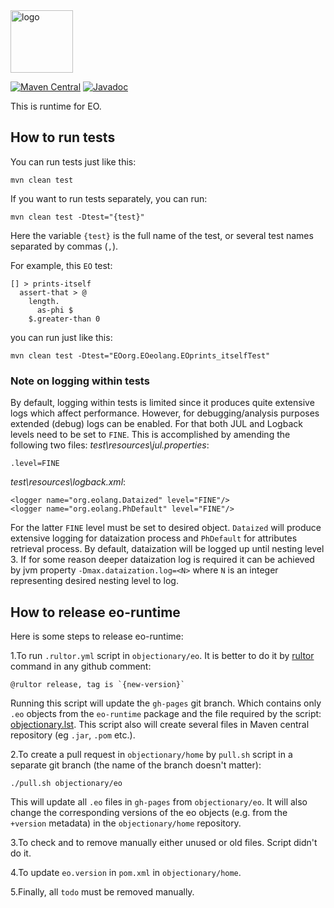 <img alt="logo" src="https://www.objectionary.com/cactus.svg" height="100px" />

[![Maven Central](https://img.shields.io/maven-central/v/org.eolang/eo-runtime.svg)](https://maven-badges.herokuapp.com/maven-central/org.eolang/eo-runtime)
[![Javadoc](https://www.javadoc.io/badge/org.eolang/eo-runtime.svg)](https://www.javadoc.io/doc/org.eolang/eo-runtime)

This is runtime for EO.

## How to run tests

You can run tests just like this:

```
mvn clean test
```

If you want to run tests separately, you can run:

```
mvn clean test -Dtest="{test}"
```

Here the variable `{test}` is the full name of the test, or several test names separated by commas (`,`).

For example, this `EO` test:

```
[] > prints-itself
  assert-that > @
    length.
      as-phi $
    $.greater-than 0
```

you can run just like this:

```
mvn clean test -Dtest="EOorg.EOeolang.EOprints_itselfTest"
```

### Note on logging within tests

By default, logging within tests is limited since it
produces quite extensive logs which affect performance.
However, for debugging/analysis purposes extended (debug) logs can be enabled.
For that both JUL and Logback levels need to be set to `FINE`. This is
accomplished by amending the following two files:
_test\resources\jul.properties_:

```
.level=FINE
```

_test\resources\logback.xml_:

```
<logger name="org.eolang.Dataized" level="FINE"/>
<logger name="org.eolang.PhDefault" level="FINE"/>
```

For the latter `FINE` level must be set to desired object. `Dataized` will
produce extensive logging for dataization process and `PhDefault` for
attributes retrieval process.
By default, dataization will be logged up until nesting level 3.
If for some reason deeper dataization log is required it can be
achieved by jvm property `-Dmax.dataization.log=<N>`
where `N` is an integer representing desired nesting level to log.

## How to release eo-runtime

Here is some steps to release eo-runtime:

1.To run `.rultor.yml` script in `objectionary/eo`. It is better to do it by
[rultor](https://www.yegor256.com/2014/07/24/rultor-automated-merging.html) command in any github
comment:

   ```
   @rultor release, tag is `{new-version}`
   ```

   Running this script will update the `gh-pages` git branch. Which contains only `.eo` objects from
   the `eo-runtime` package and the file required by the script:
   [objectionary.lst](https://github.com/objectionary/eo/blob/gh-pages/objectionary.lst).
   This script also will create several files in Maven central repository (eg `.jar`, `.pom` etc.).

2.To create a pull request in `objectionary/home` by `pull.sh` script in a separate git branch
(the name of the branch doesn't matter):

   ```shell
   ./pull.sh objectionary/eo
   ```

   This will update all `.eo` files in `gh-pages` from `objectionary/eo`. It will also change the
   corresponding versions of the eo objects (e.g. from the `+version` metadata) in the
   `objectionary/home` repository.

3.To check and to remove manually either unused or old files. Script didn't do it.

4.To update `eo.version` in `pom.xml` in `objectionary/home`.

5.Finally, all `todo` must be removed manually.
